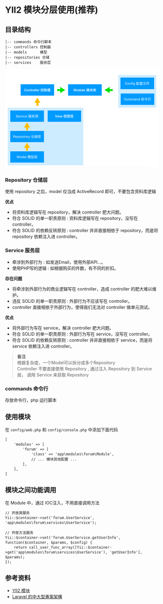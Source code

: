 # YII2 模块分层使用(推荐)

## 目录结构

```
|-- commands 命令行脚本
|-- controllers 控制器
|-- models      模型
|-- repositories 仓储
|-- services    服务层
```

![img](yii2-struct.png)
### Repository 仓储层

使用 repository 之后，model 仅当成 ActiveRecord 即可，不要包含资料库逻辑

**优点**
- 将资料库逻辑写在 repository，解决 controller 肥大问题。
- 符合 SOLID 的单一职责原则 : 资料库逻辑写在 repository，没写在 controller。
- 符合 SOLID 的依赖反转原则 : controller 并非直接相依于 repository，而是将 repository 依赖注入进 controller。

### Service 服务层

- 牵涉到外部行为 : 如发送Email，使用外部API…。
- 使用PHP写的逻辑 : 如根据购买的件数，有不同的折扣。

**存在问题**
- 将牵涉到外部行为的商业逻辑写在 controller，造成 controller 的肥大难以维护。
- 违反 SOLID 的单一职责原则 : 外部行为不应该写在 controller。
- controller 直接相依于外部行为，使得我们无法对 controller 做单元测试。

**优点**
- 将外部行为写在 service，解决 controller 肥大问题。
- 符合 SOLID 的单一职责原则 : 外部行为写在 service，没写在 controller。
- 符合 SOLID 的依赖反转原则 : controller 并非直接相依于 service，而是将 service 依赖注入进 controller。


> **备注**  
> 根据复杂度，一个Model可以拆分成多个Repository  
> Controller 不要直接使用 Repository , 通过注入 Repository 到 Service 层， 调用 Service 来获取 Repository


### commands 命令行

存放命令行，php 运行脚本


## 使用模块

在 `config/web.php` 和 `config/console.php` 中添加下面代码

```
[
    'modules' => [
        'forum' => [
            'class' => 'app\modules\forum\Module',
            // ... 模块其他配置 ...
        ],
    ],
]
```

## 模块之间功能调用

在 Module 中，通过 IOC注入，不用直接调用方法

```
// 开放类服务
Yii::$container->set('forum.UserService', 'app\modules\forum\services\UserService');

// 开放方法服务
Yii::$container->set('forum.UserService.getUserInfo', function($container, $params, $config) {
    return call_user_func_array([Yii::$container->get('app\modules\forum\services\UserService'), 'getUserInfo'], $params);
});    
```

## 参考资料
- [YII2 模块](https://www.yiichina.com/doc/guide/2.0/structure-modules)
- [Laravel 的中大型專案架構](https://oomusou.io/laravel/architecture/)